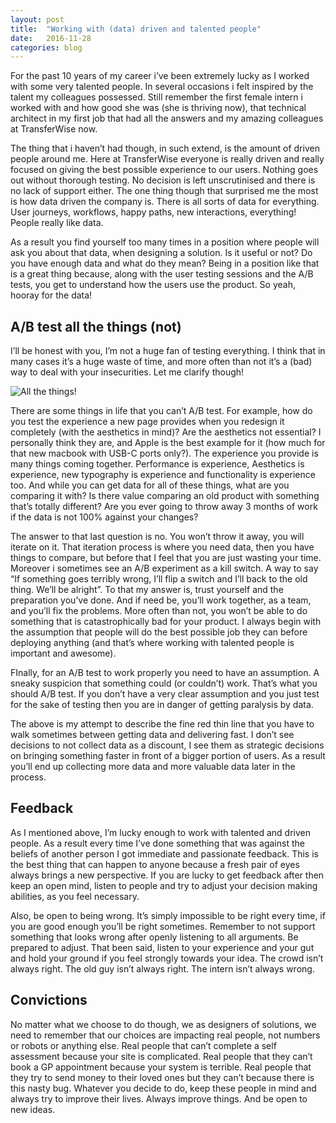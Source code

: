 ```yaml
---
layout: post
title:  "Working with (data) driven and talented people"
date:   2016-11-28
categories: blog
---
```

For the past 10 years of my career i’ve been extremely lucky as I worked with some very talented people. In several occasions i felt inspired by the talent my colleagues possessed. Still remember the first female intern i worked with and how good she was (she is thriving now), that technical architect in my first job that had all the answers and my amazing colleagues at TransferWise now.

The thing that i haven’t had though, in such extend, is the amount of driven people around me. Here at TransferWise everyone is really driven and really focused on giving the best possible experience to our users. Nothing goes out without thorough testing. No decision is left unscrutinised and there is no lack of support either. The one thing though that surprised me the most is how data driven the company is. There is all sorts of data for everything. User journeys, workflows, happy paths, new interactions, everything! People really like data.

As a result you find yourself too many times in a position where people will ask you about that data, when designing a solution. Is it useful or not? Do you have enough data and what do they mean? Being in a position like that is a great thing because, along with the user testing sessions and the A/B tests, you get to understand how the users use the product. So yeah, hooray for the data!

## A/B test all the things (not)
I’ll be honest with you, I’m not a huge fan of testing everything. I think that in many cases it’s a huge waste of time, and more often than not it’s a (bad) way to deal with your insecurities. Let me clarify though!

![All the things!]({{site.url}}/assets/all-the-things.png)

There are some things in life that you can’t A/B test. For example, how do you test the experience a new page provides when you redesign it completely (with the aesthetics in mind)? Are the aesthetics not essential? I personally think they are, and Apple is the best example for it (how much for that new macbook with USB-C ports only?). The experience you provide is many things coming together. Performance is experience, Aesthetics is experience, new typography is experience and functionality is experience too. And while you can get data for all of these things, what are you comparing it with? Is there value comparing an old product with something that’s totally different? Are you ever going to throw away 3 months of work if the data is not 100% against your changes? 

The answer to that last question is no. You won’t throw it away, you will iterate on it. That iteration process is where you need data, then you have things to compare, but before that I feel that you are just wasting your time. Moreover i sometimes see an A/B experiment as a  kill switch. A way to say “If something goes terribly wrong, I’ll flip a switch and I’ll back to the old thing. We’ll be alright”. To that my answer is, trust yourself and the preparation you’ve done. And if need be, you’ll work together, as a team, and you’ll fix the problems. More often than not, you won’t be able to do something that is catastrophically bad for your product. I always begin with the assumption that people will do the best possible job they can before deploying anything (and that’s where working with talented people is important and awesome).

FInally, for an A/B test to work properly you need to have an assumption. A sneaky suspicion that something could (or couldn’t) work. That’s what you should A/B test. If you don’t have a very clear assumption and you just test for the sake of testing then you are in danger of getting paralysis by data. 

The above is my attempt to describe the fine red thin line that you have to walk sometimes between getting data and delivering fast. I don’t see decisions to not collect data as a discount, I see them as strategic decisions on bringing something faster in front of a bigger portion of users. As a result you’ll end up collecting more data and more valuable data later in the process.

## Feedback
As I mentioned above, I’m lucky enough to work with talented and driven people. As a result every time I’ve done something that was against the beliefs of another person I got immediate and passionate feedback. This is the best thing that can happen to anyone because a fresh pair of eyes always brings a new perspective. If you are lucky to get feedback after then keep an open mind, listen to people and try to adjust your decision making abilities, as you feel necessary. 

Also, be open to being wrong. It’s simply impossible to be right every time, if you are good enough you’ll be right sometimes. Remember to not support something that looks wrong after openly listening to all arguments. Be prepared to adjust. That been said, listen to your experience and your gut and hold your ground if you feel strongly towards your idea. The crowd isn’t always right. The old guy isn’t always right. The intern isn’t always wrong.

## Convictions
No matter what we choose to do though, we as designers of solutions, we need to remember that our choices are impacting real people, not numbers or robots or anything else. Real people that can’t complete a self assessment because your site is complicated. Real people that they can’t book a GP appointment because your system is terrible. Real people that they try to send money to their loved ones but they can’t because there is this nasty bug. Whatever you decide to do, keep these people in mind and always try to improve their lives. Always improve things. And be open to new ideas.
